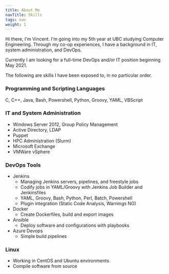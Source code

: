 ```yaml
---
title: About Me
navTitle: Skills
tags: nav
weight: 1
---
```


Hi there, I'm Vincent. I'm going into my 5th year at UBC studying Computer Engineering. Through my co-op experiences, I have a background in IT, system administration, and DevOps.

Currently I am looking for a full-time DevOps and/or IT position beginning May 2021.

The following are skills I have been exposed to, in no particular order.

### Programming and Scripting Languages
C, C++, Java, Bash, Powershell, Python, Groovy, YAML, VBScript

### IT and System Administration
- Windows Server 2012, Group Policy Management
- Active Directory, LDAP
- Puppet 
- HPC Administration (Slurm)
- Microsoft Exchange
- VMWare vSphere

### DevOps Tools
- Jenkins
    - Managing Jenkins servers, pipelines, and freestyle jobs
    - Codify jobs in YAML/Groovy with Jenkins Job Builder and Jenkinsfiles
    - YAML, Groovy, Bash, Python, Perl, Batch, Powershell
    - Plugin integration (Static Code Analysis, Warnings NG)
- Docker
    - Create Dockerfiles, build and export images 
- Ansible
    - Deploy software and configurations with playbooks
- Azure Devops
    - Simple build pipelines

### Linux 
- Working in CentOS and Ubuntu environments
- Compile software from source


